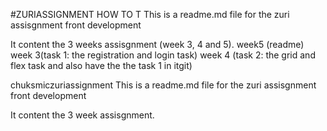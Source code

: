 #ZURIASSIGNMENT HOW TO T This is a readme.md file for the zuri assisgnment front development

It content the 3 weeks assisgnment (week 3, 4 and 5). week5 (readme) week 3(task 1: the registration and login task) week 4 (task 2: the grid and flex task and also have the the task 1 in itgit)

chuksmiczuriassignment This is a readme.md file for the zuri assisgnment front development

It content the 3 week assisgnment.